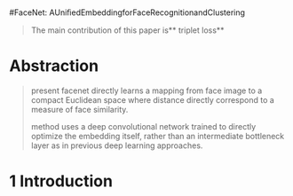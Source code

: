 #FaceNet: AUniﬁedEmbeddingforFaceRecognitionandClustering

>The main contribution of this paper is** triplet loss**

# Abstraction

> present facenet directly learns a mapping from face image to a compact Euclidean space where distance directly correspond to a measure of face similarity.
> 
> method uses a deep convolutional network trained to directly optimize the embedding itself, rather than an intermediate bottleneck layer as in previous deep learning approaches.

# 1 Introduction

